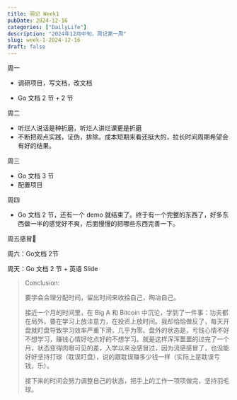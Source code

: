 ```yaml
---
title: 周记 Week1
pubDate: 2024-12-16
categories: ["DailyLife"]
description: "2024年12月中旬，周记第一周"
slug: week-1-2024-12-16
draft: false
---
```


周一

- 调研项目，写文档，改文档

- Go 文档 2 节 + 2 节

周二

- 听烂人说话是种折磨，听烂人讲烂课更是折磨
- 不断把观点实践，证伪，排除。成本短期来看还挺大的，拉长时间周期希望会有好的结果。

周三

- Go 文档 3 节
- 配置项目

周四

- Go 文档 2 节，还有一个 demo 就结束了。终于有一个完整的东西了，好多东西做一半的感觉好不爽，后面慢慢的把哪些东西完善一下。

周五感冒🤧

周六：Go文档 2节

周天：Go 文档 2 节 + 英语 Slide

> Conclusion:
>
> 要学会合理分配时间，留出时间来收拾自己，陶冶自己。
>
> 接近一个月的时间里，在 Big A 和 Bitcoin 中沉沦，学到了一件事：功夫都在局外，要在学习上放注意力，在投资上放时间。我却恰恰做反了，每天开盘就盯盘导致学习效率严重下滑，几乎为零。盘外的状态是，亏钱心情不好不想学习，赚钱心情好吃点好的不想学习。就是这样浑浑噩噩的过完了一个月，状态变得肉眼可见的差，入学以来没感冒过，因为流感感冒了，也没能好好坚持打球（耽误盯盘），说的跟耽误赚多少钱一样（实际上是耽误亏钱，乐）。
>
> 接下来的时间会努力调整自己的状态，把手上的工作一项项做完，坚持羽毛球。

